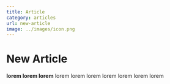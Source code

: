```yaml
---
title: Article
category: articles
url: new-article
image: ../images/icon.png
---
```


# New Article
**lorem lorem lorem** lorem lorem lorem lorem lorem lorem lorem